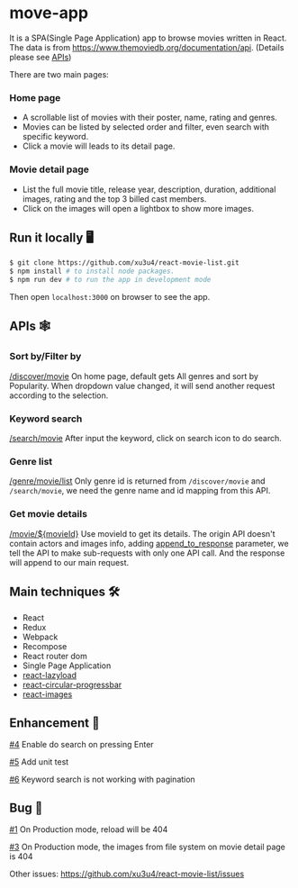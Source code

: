 # move-app
It is a SPA(Single Page Application) app to browse movies written in React.
The data is from https://www.themoviedb.org/documentation/api. (Details please see [APIs](#APIs))

There are two main pages:

### Home page
- A scrollable list of movies with their poster, name, rating and genres.
- Movies can be listed by selected order and filter, even search with specific keyword.
- Click a movie will leads to its detail page.

### Movie detail page

- List the full movie title, release year, description, duration, additional images, rating and the top 3 billed cast members.
- Click on the images will open a lightbox to show more images.

## Run it locally 🖥
```bash
$ git clone https://github.com/xu3u4/react-movie-list.git
$ npm install # to install node packages.
$ npm run dev # to run the app in development mode
```
Then open `localhost:3000` on browser to see the app.

## <a name="APIs">APIs</a> 🕸

### Sort by/Filter by
[/discover/movie](https://developers.themoviedb.org/3/discover/movie-discover)
On home page, default gets All genres and sort by Popularity.
When dropdown value changed, it will send another request according to the selection.

### Keyword search
[/search/movie](https://developers.themoviedb.org/3/search/search-movies)
After input the keyword, click on search icon to do search.

### Genre list
[/genre/movie/list](https://developers.themoviedb.org/3/genres/get-movie-list)
Only genre id is returned from `/discover/movie` and `/search/movie`, we need the genre name and id mapping from this API.

### Get movie details
[/movie/${movieId}](https://developers.themoviedb.org/3/movies/get-movie-details)
Use movieId to get its details.
The origin API doesn't contain actors and images info, adding [append_to_response](https://developers.themoviedb.org/3/getting-started/append-to-response) parameter, we tell the API to make sub-requests with only one API call. And the response will append to our main request.

## Main techniques 🛠
- React
- Redux
- Webpack
- Recompose
- React router dom
- Single Page Application
- [react-lazyload](https://github.com/jasonslyvia/react-lazyload)
- [react-circular-progressbar](https://github.com/iqnivek/react-circular-progressbar)
- [react-images](https://github.com/jossmac/react-images)

## Enhancement 🚀
[#4](https://github.com/xu3u4/react-movie-list/issues/4) Enable do search on pressing Enter

[#5](https://github.com/xu3u4/react-movie-list/issues/5) Add unit test

[#6](https://github.com/xu3u4/react-movie-list/issues/6) Keyword search is not working with pagination

## Bug 🐞
[#1](https://github.com/xu3u4/react-movie-list/issues/1) On Production mode, reload will be 404

[#3](https://github.com/xu3u4/react-movie-list/issues/3) On Production mode, the images from file system on movie detail page is 404

Other issues: https://github.com/xu3u4/react-movie-list/issues
